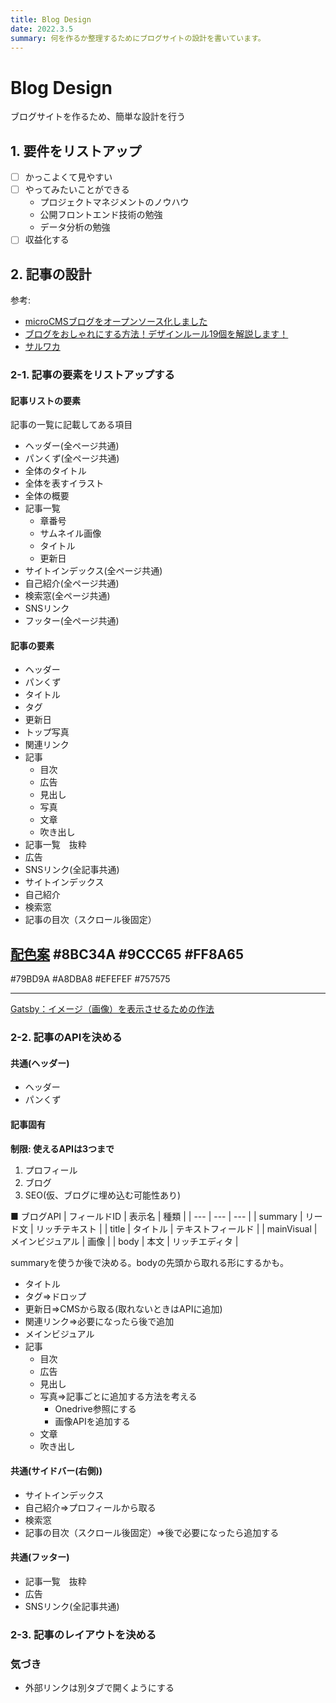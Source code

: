 ```yaml
---
title: Blog Design
date: 2022.3.5
summary: 何を作るか整理するためにブログサイトの設計を書いています。
---
```


# Blog Design

ブログサイトを作るため、簡単な設計を行う

## 1. 要件をリストアップ
- [ ] かっこよくて見やすい
- [ ] やってみたいことができる
    - プロジェクトマネジメントのノウハウ
    - 公開フロントエンド技術の勉強
    - データ分析の勉強
- [ ] 収益化する

## 2. 記事の設計
参考:  
- [microCMSブログをオープンソース化しました](https://blog.microcms.io/open-source-the-blog/)
- [ブログをおしゃれにする方法！デザインルール19個を解説します！](https://www.tsuzukiblog.org/blog-design/)  
- [サルワカ](https://saruwakakun.com/)

### 2-1. 記事の要素をリストアップする
#### 記事リストの要素
記事の一覧に記載してある項目
- ヘッダー(全ページ共通)
- パンくず(全ページ共通)
- 全体のタイトル
- 全体を表すイラスト
- 全体の概要
- 記事一覧
  - 章番号
  - サムネイル画像
  - タイトル
  - 更新日
- サイトインデックス(全ページ共通)
- 自己紹介(全ページ共通)
- 検索窓(全ページ共通)
- SNSリンク
- フッター(全ページ共通)

#### 記事の要素
- ヘッダー
- パンくず
- タイトル
- タグ
- 更新日
- トップ写真
- 関連リンク
- 記事
  - 目次
  - 広告
  - 見出し
  - 写真
  - 文章
  - 吹き出し
- 記事一覧　抜粋
- 広告
- SNSリンク(全記事共通)
- サイトインデックス
- 自己紹介
- 検索窓
- 記事の目次（スクロール後固定）

[配色案](https://saruwakakun.com/life/colors#greenn)
#8BC34A
#9CCC65
#FF8A65
---

#79BD9A 
#A8DBA8 
#EFEFEF 
#757575

---

[Gatsby：イメージ（画像）を表示させるための作法](https://qiita.com/atomyah/items/e6aebf0a0abe3d488787)

### 2-2. 記事のAPIを決める

#### 共通(ヘッダー)
- ヘッダー
- パンくず

#### 記事固有

**制限: 使えるAPIは3つまで**
1. プロフィール
2. ブログ
3. SEO(仮、ブログに埋め込む可能性あり)

■ ブログAPI
| フィールドID | 表示名 | 種類 |
| --- | --- | --- |
| summary | リード文 | リッチテキスト |
| title | タイトル | テキストフィールド |
| mainVisual | メインビジュアル | 画像 |
| body | 本文 | リッチエディタ |

summaryを使うか後で決める。bodyの先頭から取れる形にするかも。

- タイトル
- タグ⇒ドロップ
- 更新日⇒CMSから取る(取れないときはAPIに追加)
- 関連リンク⇒必要になったら後で追加
- メインビジュアル
- 記事
  - 目次
  - 広告
  - 見出し
  - 写真⇒記事ごとに追加する方法を考える
    - Onedrive参照にする
    - 画像APIを追加する
  - 文章
  - 吹き出し

#### 共通(サイドバー(右側))
- サイトインデックス
- 自己紹介⇒プロフィールから取る
- 検索窓
- 記事の目次（スクロール後固定）⇒後で必要になったら追加する

#### 共通(フッター)

- 記事一覧　抜粋
- 広告
- SNSリンク(全記事共通)

### 2-3. 記事のレイアウトを決める

### 気づき
- 外部リンクは別タブで開くようにする
